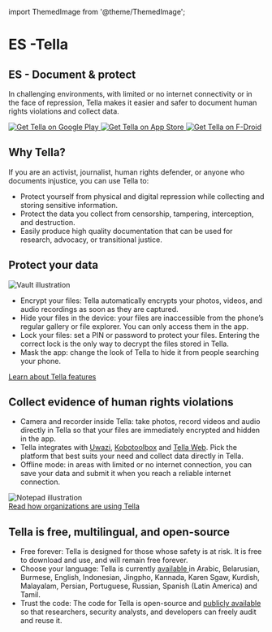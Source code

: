import ThemedImage from '@theme/ThemedImage';

<div id="intro">
    <div className="intro-column" id="intro-column1">
        <h1>ES -Tella</h1>
        <h2>ES - Document & protect</h2>
        <p>In challenging environments, with limited or no internet connectivity or in the face of repression, Tella makes it easier and safer to document human rights violations and collect data.</p>
        <div className="download">
            <a href="https://play.google.com/store/apps/details?id=org.hzontal.tella" target="_blank">
                <img className="badge" src="img/google-play-badge.png" alt="Get Tella on Google Play"/>
            </a>
            <a href="https://apps.apple.com/us/app/tella-document-protect/id1598152580" target="_blank">
                <img className="badge" src="img/app-store-badge.svg" id="apple-store-badge" alt="Get Tella on App Store"/>
            </a>
            <a href="https://f-droid.org/packages/org.hzontal.tellaFOSS">
                <img className="badge" src="https://fdroid.gitlab.io/artwork/badge/get-it-on.png" alt="Get Tella on F-Droid" />
            </a>
        </div>
    </div>
    <div className="intro-column" id="intro-column2">
        <ThemedImage
            alt="Screenshot of the Tella app on Android. Showing Connections to Tella Web Uwazi and the folder structure showing that within Tella users can record and save Images, Videos and Audios securely and encripted."
            className="screen"
            sources={{
                light: 'img/home-black.svg',
                dark: 'img/home-white.svg',
              }}/>
    </div>
</div>

<div className="section">
    <h2>Why Tella?</h2>
    <p>If you are an activist, journalist, human rights defender, or anyone who documents injustice, you can use Tella to:</p>
    <ul>
        <li><span className="emphasis">Protect yourself</span> from physical and digital repression while collecting and storing sensitive information.</li>
        <li><span className="emphasis">Protect the data you collect</span> from censorship, tampering, interception, and destruction.</li>
        <li><span className="emphasis">Easily produce high quality documentation</span> that can be used for research, advocacy, or transitional justice.</li>
    </ul>
    
</div>

<div className="section">
    <h2>Protect your data</h2>
    <div className="columns">
        <div className="column" id="section-column1">
            <img className="home-illustrations" src="img/vault.svg" alt="Vault illustration" />
        </div>
        <div className="column" id="section-column2">
            <ul>
                <li><span className="emphasis">Encrypt your files:</span> Tella automatically encrypts your photos, videos, and audio recordings as soon as they are captured.</li>
                <li><span className="emphasis">Hide your files in the device:</span> your files are inaccessible from the phone’s regular gallery or file explorer. You can only access them in the app. </li>
                <li><span className="emphasis">Lock your files:</span> set a PIN or password to protect your files. Entering the correct lock is the only way to decrypt the files stored in Tella.</li>
                <li><span className="emphasis">Mask the app: </span> change the look of Tella to hide it from people searching your phone.</li>
            </ul>
        </div>
    </div>
    <a type="button" href="/features" className="clean-btn center button button--primary"> Learn about Tella features </a>  
</div>

<div className="section">
    <h2>Collect evidence of human rights violations</h2>
    <div className="columns">
        <div className="column" id="section-column2">
            <ul>
                <li><span className="emphasis">Camera and recorder inside Tella:</span> take photos, record videos and audio directly in Tella so that your files are immediately encrypted and hidden in the app.</li>
                <li><span className="emphasis">Tella integrates</span> with <a href="/for-organizations#uwazi">Uwazi</a>, <a href="/for-organizations#open-data-kit-odk">Kobotoolbox</a> and <a href="/for-organizations#tella-web">Tella Web</a>. Pick the platform that best suits your need and collect data directly in Tella.</li>
                <li><span className="emphasis">Offline mode:</span> in areas with limited or no internet connection, you can save your data and submit it when you reach a reliable internet connection.</li>
            </ul>
        </div>
        <div className="column" id="section-column1">
            <img className="home-illustrations" src="img/data.svg" alt="Notepad illustration"/>
        </div>
    </div> 
    <a type="button" href="/user-stories" className="clean-btn center button button--primary"> Read  how organizations are using Tella </a>    
</div>

<div className="section">
    <h2>Tella is free, multilingual, and open-source</h2>
    <ul>
        <li><span className="emphasis">Free forever:</span> Tella is designed for those whose safety is at risk. It is free to download and use, and will remain free forever.</li>
        <li><span className="emphasis">Choose your language:</span> Tella is currently <a href="/faq#what-languages-is-tella-available-in"> available </a> in Arabic, Belarusian, Burmese, English, Indonesian, Jingpho, Kannada, Karen Sgaw, Kurdish, Malayalam, Persian, Portuguese, Russian, Spanish (Latin America) and Tamil.</li>
        <li><span className="emphasis">Trust the code:</span> The code for Tella is open-source and <a href="/open-source">publicly available</a> so that researchers, security analysts, and developers can freely audit and reuse it.</li>
    </ul>
</div>

